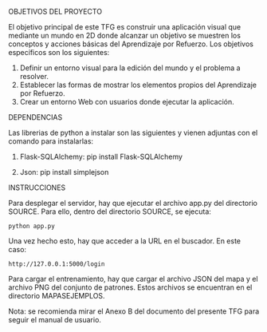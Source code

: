 OBJETIVOS DEL PROYECTO

El objetivo principal de este TFG es construir una aplicación visual que mediante un mundo en 2D donde alcanzar un objetivo se muestren los conceptos y acciones básicas del Aprendizaje por Refuerzo. Los objetivos específicos son los siguientes:
1. Definir un entorno visual para la edición del mundo y el problema a
resolver.
2. Establecer las formas de mostrar los elementos propios del Aprendizaje
por Refuerzo.
3. Crear un entorno Web con usuarios donde ejecutar la aplicación.

DEPENDENCIAS

Las librerias de python a instalar son las siguientes y vienen adjuntas con el comando para instalarlas:

1. Flask-SQLAlchemy:	pip install Flask-SQLAlchemy

2. Json:    pip install simplejson

INSTRUCCIONES 

Para desplegar el servidor, hay que ejecutar el archivo app.py del directorio SOURCE. Para ello, dentro del directorio SOURCE, se ejecuta:
	
	python app.py

Una vez hecho esto, hay que acceder a la URL en el buscador. En este caso: 
	
	http://127.0.0.1:5000/login

Para cargar el entrenamiento, hay que cargar el archivo JSON del mapa y el archivo PNG del conjunto de patrones. Estos archivos se encuentran en el directorio MAPASEJEMPLOS.

Nota: se recomienda mirar el Anexo B del documento del presente TFG para seguir el manual de usuario.
